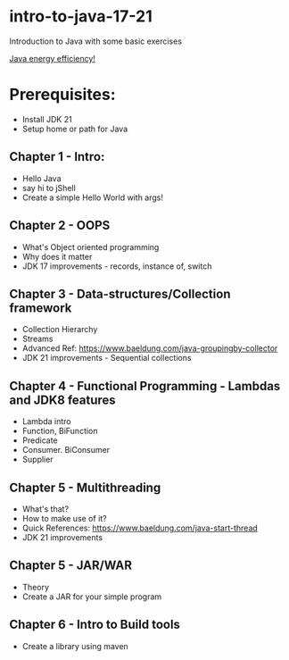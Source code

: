 # intro-to-java-17-21
Introduction to Java with some basic exercises

[Java energy efficiency!](https://devm.io/java/energy-efficient-programming-languages-137264)

# Prerequisites:
- Install JDK 21
- Setup home or path for Java

## Chapter 1 - Intro:
- Hello Java
- say hi to jShell
- Create a simple Hello World with args!

## Chapter 2 - OOPS
- What's Object oriented programming
- Why does it matter
- JDK 17 improvements - records, instance of, switch

## Chapter 3 - Data-structures/Collection framework
- Collection Hierarchy
- Streams
- Advanced Ref: https://www.baeldung.com/java-groupingby-collector
- JDK 21 improvements - Sequential collections

## Chapter 4 - Functional Programming - Lambdas and JDK8 features
- Lambda intro
- Function, BiFunction
- Predicate
- Consumer. BiConsumer
- Supplier

## Chapter 5 - Multithreading
- What's that?
- How to make use of it?
- Quick References: https://www.baeldung.com/java-start-thread
- JDK 21 improvements

## Chapter 5 - JAR/WAR
- Theory
- Create a JAR for your simple program


## Chapter 6 - Intro to Build tools
- Create a library using maven